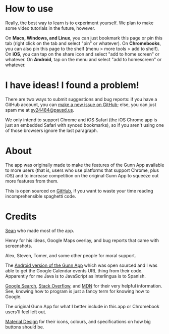 # How to use
Really, the best way to learn is to experiment yourself. We plan to make some video tutorials in the future, however.

On **Macs, Windows, and Linux**, you can just bookmark this page or pin this tab (right click on the tab and select "pin" or whatever). On **Chromebooks**, you can also pin this page to the shelf (menu > more tools > add to shelf). On **iOS**, you can tap on the share icon and select "add to home screen" or whatever. On **Android**, tap on the menu and select "add to homescreen" or whatever.

# I have ideas! I found a problem!
There are two ways to submit suggestions and bug reports: if you have a GitHub account, you can [make a new issue on GitHub](https://github.com/Orbiit/gunn-web-app/issues/new); else, you can just spam me at [sy24484@pausd.us](mailto:sy24484@pausd.us).

We only intend to support Chrome and iOS Safari (the iOS Chrome app is just an embedded Safari with synced bookmarks), so if you aren't using one of those browsers ignore the last paragraph.

# About
The app was originally made to make the features of the Gunn App available to more users (that is, users who use platforms that support Chrome, plus iOS) and to increase competition on the original Gunn App to squeeze out more features from them.

This is open sourced on [GitHub](https://github.com/Orbiit/gunn-web-app), if you want to waste your time reading incomprehensible spaghetti code.

# Credits
[Sean](https://sheeptester.github.io/) who made most of the app.

Henry for his ideas, Google Maps overlay, and bug reports that came with screenshots.

Alex, Steven, Tomer, and some other people for moral support.

The [Android version of the Gunn App](https://github.com/RiceCakess/TheGunnApp) which was open sourced and I was able to get the Google Calendar events URL thing from their code. Apparently for me Java is to JavaScript as Interlingua is to Spanish.

[Google Search](https://www.google.com/), [Stack Overflow](https://stackoverflow.com/), and [MDN](https://developer.mozilla.org/) for their very helpful information. See, knowing how to program is just a fancy term for knowing how to Google.

The original Gunn App for what I better include in this app or Chromebook users'll feel left out.

[Material Design](https://material.io/) for their icons, colours, and specifications on how big buttons should be.
